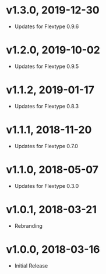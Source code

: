 # v1.3.0, 2019-12-30
* Updates for Flextype 0.9.6

# v1.2.0, 2019-10-02
* Updates for Flextype 0.9.5

# v1.1.2, 2019-01-17
* Updates for Flextype 0.8.3

# v1.1.1, 2018-11-20
* Updates for Flextype 0.7.0

# v1.1.0, 2018-05-07
* Updates for Flextype 0.3.0

# v1.0.1, 2018-03-21
* Rebranding

# v1.0.0, 2018-03-16
* Initial Release
